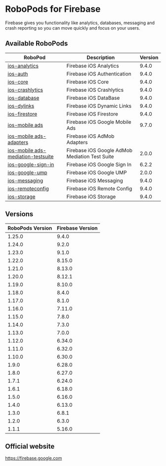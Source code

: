 # RoboPods for Firebase

Firebase gives you functionality like analytics, databases, messaging and crash reporting so you can move quickly and focus on your users.

## Available RoboPods

| RoboPod                                                                          | Description                                    | Version |
|----------------------------------------------------------------------------------|------------------------------------------------|---------|
| [ios-analytics](ios-analytics/)                                                  | Firebase iOS Analytics                         | 9.4.0   |
| [ios-auth](ios-auth/)                                                            | Firebase iOS Authentication                    | 9.4.0   |
| [ios-core](ios-core/)                                                            | Firebase iOS Core                              | 9.4.0   |
| [ios-crashlytics](ios-crashlytics/)                                              | Firebase iOS Crashlytics                       | 9.4.0   |
| [ios-database](ios-database/)                                                    | Firebase iOS DataBase                          | 9.4.0   |
| [ios-dylinks](ios-dylinks/)                                                      | Firebase iOS Dynamic Links                     | 9.4.0   |
| [ios-firestore](ios-firestore/)                                                  | Firebase iOS Firestore                         | 9.4.0   |
| [ios-mobile ads](ios-google-mobile-ads/)                                         | Firebase iOS Google Mobile Ads                 | 9.7.0   |
| [ios-mobile ads-adapters](ios-google-mobile-ads-adapters/)                       | Firebase iOS AdMob Adapters                    |         |
| [ios-mobile ads-mediation-testsuite](ios-google-mobile-ads-mediation-testsuite/) | Firebase iOS Google AdMob Mediation Test Suite | 2.0.0   |
| [ios-google-sign-in](ios-google-sign-in/)                                        | Firebase iOS Google Sign In                    | 6.2.2   |
| [ios-google-ump](ios-google-ump/)                                                | Firebase iOS Google UMP                        | 2.0.0   |
| [ios-messaging](ios-messaging/)                                                  | Firebase iOS Messaging                         | 9.4.0   |
| [ios-remoteconfig](ios-remoteconfig/)                                            | Firebase iOS Remote Config                     | 9.4.0   |
| [ios-storage](ios-storage/)                                                      | Firebase iOS Storage                           | 9.4.0   |

## Versions

| RoboPods Version | Firebase Version |
|------------------|------------------|
| 1.25.0           | 9.4.0            |
| 1.24.0           | 9.2.0            |
| 1.23.0           | 9.1.0            |
| 1.22.0           | 8.15.0           |
| 1.21.0           | 8.13.0           |
| 1.20.0           | 8.12.1           |
| 1.19.0           | 8.10.0           |
| 1.18.0           | 8.4.0            |
| 1.17.0           | 8.1.0            |
| 1.16.0           | 7.11.0           |
| 1.15.0           | 7.8.0            |
| 1.14.0           | 7.3.0            |
| 1.13.0           | 7.0.0            |
| 1.12.0           | 6.34.0           |
| 1.11.0           | 6.32.0           |
| 1.10.0           | 6.30.0           |
| 1.9.0            | 6.28.0           |
| 1.8.0            | 6.27.0           |
| 1.7.1            | 6.24.0           |
| 1.6.1            | 6.18.0           |
| 1.5.0            | 6.16.0           |
| 1.4.0            | 6.13.0           |
| 1.3.0            | 6.8.1            |
| 1.2.0            | 6.3.0            |
| 1.1.1            | 5.16.0           |

## Official website

https://firebase.google.com